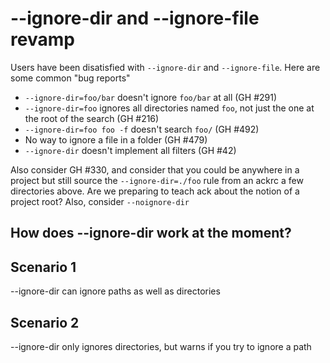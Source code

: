 # --ignore-dir and --ignore-file revamp

Users have been disatisfied with `--ignore-dir` and `--ignore-file`.  Here are some common "bug reports"

  - `--ignore-dir=foo/bar` doesn't ignore `foo/bar` at all (GH #291)
  - `--ignore-dir=foo` ignores all directories named `foo`, not just the one at the root of the search (GH #216)
  - `--ignore-dir=foo foo -f` doesn't search `foo/` (GH #492)
  - No way to ignore a file in a folder (GH #479)
  - `--ignore-dir` doesn't implement all filters (GH #42)

Also consider GH #330, and consider that you could be anywhere in a project but still source the `--ignore-dir=./foo` rule
from an ackrc a few directories above.  Are we preparing to teach ack about the notion of a project root?  Also, consider
`--noignore-dir`

## How does --ignore-dir work at the moment?

## Scenario 1

--ignore-dir can ignore paths as well as directories

## Scenario 2

--ignore-dir only ignores directories, but warns if you try to ignore a path
